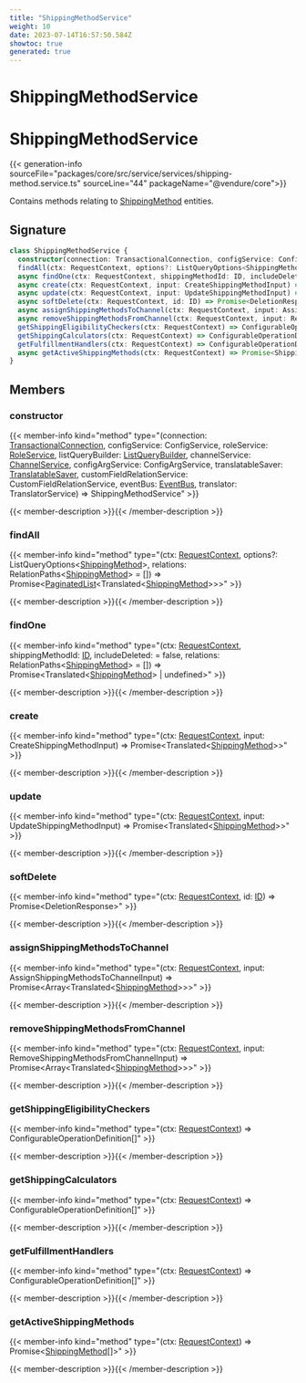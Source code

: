 ```yaml
---
title: "ShippingMethodService"
weight: 10
date: 2023-07-14T16:57:50.584Z
showtoc: true
generated: true
---
```

<!-- This file was generated from the Vendure source. Do not modify. Instead, re-run the "docs:build" script -->

# ShippingMethodService
<div class="symbol">


# ShippingMethodService

{{< generation-info sourceFile="packages/core/src/service/services/shipping-method.service.ts" sourceLine="44" packageName="@vendure/core">}}

Contains methods relating to <a href='/typescript-api/entities/shipping-method#shippingmethod'>ShippingMethod</a> entities.

## Signature

```TypeScript
class ShippingMethodService {
  constructor(connection: TransactionalConnection, configService: ConfigService, roleService: RoleService, listQueryBuilder: ListQueryBuilder, channelService: ChannelService, configArgService: ConfigArgService, translatableSaver: TranslatableSaver, customFieldRelationService: CustomFieldRelationService, eventBus: EventBus, translator: TranslatorService)
  findAll(ctx: RequestContext, options?: ListQueryOptions<ShippingMethod>, relations: RelationPaths<ShippingMethod> = []) => Promise<PaginatedList<Translated<ShippingMethod>>>;
  async findOne(ctx: RequestContext, shippingMethodId: ID, includeDeleted:  = false, relations: RelationPaths<ShippingMethod> = []) => Promise<Translated<ShippingMethod> | undefined>;
  async create(ctx: RequestContext, input: CreateShippingMethodInput) => Promise<Translated<ShippingMethod>>;
  async update(ctx: RequestContext, input: UpdateShippingMethodInput) => Promise<Translated<ShippingMethod>>;
  async softDelete(ctx: RequestContext, id: ID) => Promise<DeletionResponse>;
  async assignShippingMethodsToChannel(ctx: RequestContext, input: AssignShippingMethodsToChannelInput) => Promise<Array<Translated<ShippingMethod>>>;
  async removeShippingMethodsFromChannel(ctx: RequestContext, input: RemoveShippingMethodsFromChannelInput) => Promise<Array<Translated<ShippingMethod>>>;
  getShippingEligibilityCheckers(ctx: RequestContext) => ConfigurableOperationDefinition[];
  getShippingCalculators(ctx: RequestContext) => ConfigurableOperationDefinition[];
  getFulfillmentHandlers(ctx: RequestContext) => ConfigurableOperationDefinition[];
  async getActiveShippingMethods(ctx: RequestContext) => Promise<ShippingMethod[]>;
}
```
## Members

### constructor

{{< member-info kind="method" type="(connection: <a href='/typescript-api/data-access/transactional-connection#transactionalconnection'>TransactionalConnection</a>, configService: ConfigService, roleService: <a href='/typescript-api/services/role-service#roleservice'>RoleService</a>, listQueryBuilder: <a href='/typescript-api/data-access/list-query-builder#listquerybuilder'>ListQueryBuilder</a>, channelService: <a href='/typescript-api/services/channel-service#channelservice'>ChannelService</a>, configArgService: ConfigArgService, translatableSaver: <a href='/typescript-api/service-helpers/translatable-saver#translatablesaver'>TranslatableSaver</a>, customFieldRelationService: CustomFieldRelationService, eventBus: <a href='/typescript-api/events/event-bus#eventbus'>EventBus</a>, translator: TranslatorService) => ShippingMethodService"  >}}

{{< member-description >}}{{< /member-description >}}

### findAll

{{< member-info kind="method" type="(ctx: <a href='/typescript-api/request/request-context#requestcontext'>RequestContext</a>, options?: ListQueryOptions&#60;<a href='/typescript-api/entities/shipping-method#shippingmethod'>ShippingMethod</a>&#62;, relations: RelationPaths&#60;<a href='/typescript-api/entities/shipping-method#shippingmethod'>ShippingMethod</a>&#62; = []) => Promise&#60;<a href='/typescript-api/common/paginated-list#paginatedlist'>PaginatedList</a>&#60;Translated&#60;<a href='/typescript-api/entities/shipping-method#shippingmethod'>ShippingMethod</a>&#62;&#62;&#62;"  >}}

{{< member-description >}}{{< /member-description >}}

### findOne

{{< member-info kind="method" type="(ctx: <a href='/typescript-api/request/request-context#requestcontext'>RequestContext</a>, shippingMethodId: <a href='/typescript-api/common/id#id'>ID</a>, includeDeleted:  = false, relations: RelationPaths&#60;<a href='/typescript-api/entities/shipping-method#shippingmethod'>ShippingMethod</a>&#62; = []) => Promise&#60;Translated&#60;<a href='/typescript-api/entities/shipping-method#shippingmethod'>ShippingMethod</a>&#62; | undefined&#62;"  >}}

{{< member-description >}}{{< /member-description >}}

### create

{{< member-info kind="method" type="(ctx: <a href='/typescript-api/request/request-context#requestcontext'>RequestContext</a>, input: CreateShippingMethodInput) => Promise&#60;Translated&#60;<a href='/typescript-api/entities/shipping-method#shippingmethod'>ShippingMethod</a>&#62;&#62;"  >}}

{{< member-description >}}{{< /member-description >}}

### update

{{< member-info kind="method" type="(ctx: <a href='/typescript-api/request/request-context#requestcontext'>RequestContext</a>, input: UpdateShippingMethodInput) => Promise&#60;Translated&#60;<a href='/typescript-api/entities/shipping-method#shippingmethod'>ShippingMethod</a>&#62;&#62;"  >}}

{{< member-description >}}{{< /member-description >}}

### softDelete

{{< member-info kind="method" type="(ctx: <a href='/typescript-api/request/request-context#requestcontext'>RequestContext</a>, id: <a href='/typescript-api/common/id#id'>ID</a>) => Promise&#60;DeletionResponse&#62;"  >}}

{{< member-description >}}{{< /member-description >}}

### assignShippingMethodsToChannel

{{< member-info kind="method" type="(ctx: <a href='/typescript-api/request/request-context#requestcontext'>RequestContext</a>, input: AssignShippingMethodsToChannelInput) => Promise&#60;Array&#60;Translated&#60;<a href='/typescript-api/entities/shipping-method#shippingmethod'>ShippingMethod</a>&#62;&#62;&#62;"  >}}

{{< member-description >}}{{< /member-description >}}

### removeShippingMethodsFromChannel

{{< member-info kind="method" type="(ctx: <a href='/typescript-api/request/request-context#requestcontext'>RequestContext</a>, input: RemoveShippingMethodsFromChannelInput) => Promise&#60;Array&#60;Translated&#60;<a href='/typescript-api/entities/shipping-method#shippingmethod'>ShippingMethod</a>&#62;&#62;&#62;"  >}}

{{< member-description >}}{{< /member-description >}}

### getShippingEligibilityCheckers

{{< member-info kind="method" type="(ctx: <a href='/typescript-api/request/request-context#requestcontext'>RequestContext</a>) => ConfigurableOperationDefinition[]"  >}}

{{< member-description >}}{{< /member-description >}}

### getShippingCalculators

{{< member-info kind="method" type="(ctx: <a href='/typescript-api/request/request-context#requestcontext'>RequestContext</a>) => ConfigurableOperationDefinition[]"  >}}

{{< member-description >}}{{< /member-description >}}

### getFulfillmentHandlers

{{< member-info kind="method" type="(ctx: <a href='/typescript-api/request/request-context#requestcontext'>RequestContext</a>) => ConfigurableOperationDefinition[]"  >}}

{{< member-description >}}{{< /member-description >}}

### getActiveShippingMethods

{{< member-info kind="method" type="(ctx: <a href='/typescript-api/request/request-context#requestcontext'>RequestContext</a>) => Promise&#60;<a href='/typescript-api/entities/shipping-method#shippingmethod'>ShippingMethod</a>[]&#62;"  >}}

{{< member-description >}}{{< /member-description >}}


</div>

